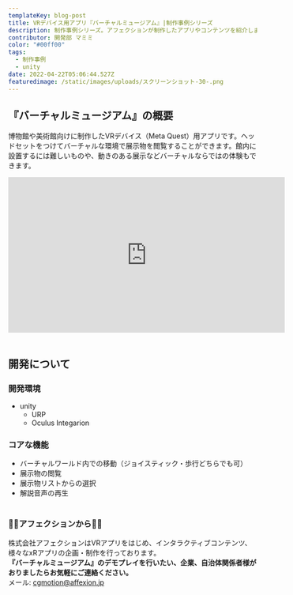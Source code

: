 ```yaml
---
templateKey: blog-post
title: VRデバイス用アプリ『バーチャルミュージアム』|制作事例シリーズ
description: 制作事例シリーズ。アフェクションが制作したアプリやコンテンツを紹介します。VRデバイス用アプリ『バーチャルミュージアム』です。
contributor: 開発部 マミミ
color: "#00ff00"
tags:
  - 制作事例
  - unity
date: 2022-04-22T05:06:44.527Z
featuredimage: /static/images/uploads/スクリーンショット-30-.png
---
```

## 『バーチャルミュージアム』の概要<br> 
博物館や美術館向けに制作したVRデバイス（Meta Quest）用アプリです。ヘッドセットをつけてバーチャルな環境で展示物を閲覧することができます。館内に設置するには難しいものや、動きのある展示などバーチャルならではの体験もできます。<br>
<iframe width="560" height="315" src="https://www.youtube.com/embed/mqDfGWkz5zw" title="YouTube video player" frameborder="0" allow="accelerometer; autoplay; clipboard-write; encrypted-media; gyroscope; picture-in-picture" allowfullscreen></iframe><br><br>

## 開発について<br>
### 開発環境<br>
- unity
  - URP
  - Oculus Integarion<br>

### コアな機能
- バーチャルワールド内での移動（ジョイスティック・歩行どちらでも可）
- 展示物の閲覧
- 展示物リストからの選択
- 解説音声の再生<br><br>

### 👾👾アフェクションから👾👾<br>
株式会社アフェクションはVRアプリをはじめ、インタラクティブコンテンツ、様々なxRアプリの企画・制作を行っております。<br>**『バーチャルミュージアム』のデモプレイを行いたい、企業、自治体関係者様がおりましたらお気軽にご連絡ください。**<br>メール: cgmotion@affexion.jp







